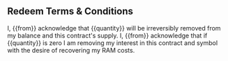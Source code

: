 ## Redeem Terms & Conditions

I, {{from}} acknowledge that {{quantity}} will be irreversibly removed from my balance and this contract's supply.
I, {{from}} acknowledge that if {{quantity}} is zero I am removing my interest in this contract and symbol with the desire of recovering my RAM costs.